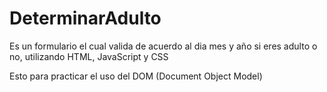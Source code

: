 # DeterminarAdulto
<p>Es un formulario el cual valida de acuerdo al dia mes y año si eres adulto o no, utilizando HTML, JavaScript y CSS</p>
<p>Esto para practicar el uso del DOM (Document Object Model)</p>
